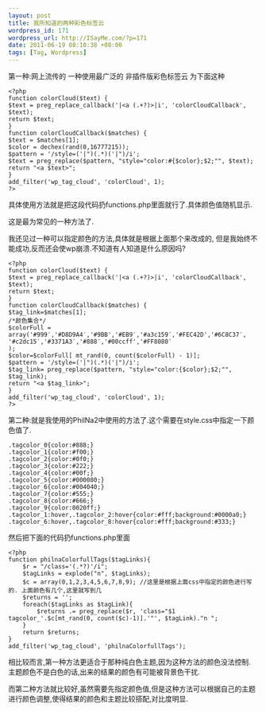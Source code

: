 ```yaml
--- 
layout: post
title: 我所知道的两种彩色标签云
wordpress_id: 171
wordpress_url: http://ISayMe.com/?p=171
date: 2011-06-19 08:10:38 +08:00
tags: [Tag, Wordpress]
---
```

第一种:网上流传的 一种使用最广泛的 非插件版彩色标签云 为下面这种

    <?php
    function colorCloud($text) {
    $text = preg_replace_callback('|<a (.+?)>|i', 'colorCloudCallback', $text);
    return $text;
    }
    function colorCloudCallback($matches) {
    $text = $matches[1];
    $color = dechex(rand(0,16777215));
    $pattern = '/style=('|")(.*)('|")/i';
    $text = preg_replace($pattern, "style="color:#{$color};$2;"", $text);
    return "<a $text>";
    }
    add_filter('wp_tag_cloud', 'colorCloud', 1);
    ?>
    
具体使用方法就是把这段代码扔functions.php里面就行了.具体颜色值随机显示.

这是最为常见的一种方法了.

我还见过一种可以指定颜色的方法,具体就是根据上面那个来改成的,
但是我始终不能成功,反而还会使wp崩溃.不知道有人知道是什么原因吗?

    <?php
    function colorCloud($text) {
    $text = preg_replace_callback('|<a (.+?)>|i', 'colorCloudCallback', $text);
    return $text;
    }
    function colorCloudCallback($matches) {
    $tag_link=$matches[1];
    /*颜色集合*/
    $colorFull = array('#999′,'#D8D9A4′,'#9BB','#EB9′,'#a3c159′,'#FEC42D','#6C8C37′,
    '#c2dc15′,'#3371A3′,'#888′,'#00ccff','#FF8080′
    );
    $color=$colorFull[ mt_rand(0, count($colorFull) - 1)];
    $pattern = '/style=('|")(.*)('|")/i';
    $tag_link= preg_replace($pattern, "style="color:{$color};$2;"", $tag_link);
    return "<a $tag_link>";
    }
    add_filter('wp_tag_cloud', 'colorCloud', 1);
    ?>
    
第二种:就是我使用的PhilNa2中使用的方法了.这个需要在style.css中指定一下颜色值了.

    .tagcolor_0{color:#888;}
    .tagcolor_1{color:#f00;}
    .tagcolor_2{color:#0f0;}
    .tagcolor_3{color:#222;}
    .tagcolor_4{color:#00f;}
    .tagcolor_5{color:#000080;}
    .tagcolor_6{color:#004040;}
    .tagcolor_7{color:#555;}
    .tagcolor_8{color:#666;}
    .tagcolor_9{color:0020ff;}
    .tagcolor_1:hover,.tagcolor_2:hover{color:#fff;background:#0000a0;}
    .tagcolor_6:hover,.tagcolor_8:hover{color:#fff;background:#333;}

然后把下面的代码扔functions.php里面

    <?php
    function philnaColorfullTags($tagLinks){
        $r = "/class='(.*?)'/i";
        $tagLinks = explode("n", $tagLinks);
        $c = array(0,1,2,3,4,5,6,7,8,9); //这里是根据上面css中指定的颜色进行写的. 上面颜色有几个,这里就写到几
        $returns = '';
        foreach($tagLinks as $tagLink){
            $returns .= preg_replace($r, 'class="$1 tagcolor_'.$c[mt_rand(0, count($c)-1)].'"', $tagLink)."n ";
        }
        return $returns;
    }
    add_filter('wp_tag_cloud', 'philnaColorfullTags');

相比较而言,第一种方法更适合于那种纯白色主题,因为这种方法的颜色没法控制. 主题颜色不是白色的话,出来的结果的颜色有可能被背景色干扰.

而第二种方法就比较好,虽然需要先指定颜色值,但是这种方法可以根据自己的主题进行颜色调整,使得结果的颜色和主题比较搭配,对比度明显.